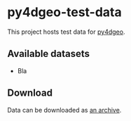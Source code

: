 # py4dgeo-test-data

This project hosts test data for [py4dgeo](https://github.com/ssciwr/py4dgeo).

## Available datasets

* Bla

## Download

Data can be downloaded as [an archive](https://github.com/ssciwr/py4dgeo-test-data/releases/download/2022-06-14/data.tar.gz).
